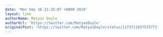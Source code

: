 ```yaml
---
date: 'Mon Sep 16 21:35:07 +0000 2019'
layout: like
authorName: Matyas Doyle
authorUrl: 'https://twitter.com/MatyasDoyle'
originalPost: 'https://twitter.com/MatyasDoyle/status/1173711937575772162'
---
```

